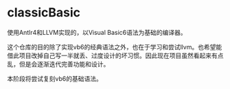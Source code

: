 # classicBasic

使用Antlr4和LLVM实现的，以Visual Basic6语法为基础的编译器。

这个仓库的目的除了实现vb6的经典语法之外，也在于学习和尝试llvm。也希望能借此项目改掉自己写一半就丢、过度设计的坏习惯。因此现在项目虽然看起来有点乱，但是会逐渐迭代完善功能和设计。

本阶段将尝试复刻vb6的基础语法。
